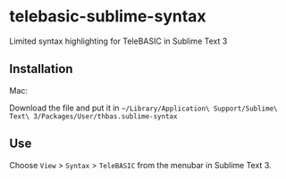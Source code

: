 # telebasic-sublime-syntax
Limited syntax highlighting for TeleBASIC in Sublime Text 3

## Installation

Mac:

Download the file and put it in
`~/Library/Application\ Support/Sublime\ Text\ 3/Packages/User/thbas.sublime-syntax`

## Use

Choose `View` > `Syntax` > `TeleBASIC` from the menubar in Sublime Text 3.
